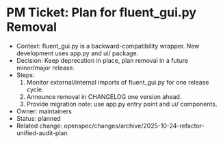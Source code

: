 # PM Ticket: Plan for fluent_gui.py Removal

- Context: fluent_gui.py is a backward-compatibility wrapper. New development uses app.py and ui/ package.
- Decision: Keep deprecation in place, plan removal in a future minor/major release.
- Steps:
  1) Monitor external/internal imports of fluent_gui.py for one release cycle.
  2) Announce removal in CHANGELOG one version ahead.
  3) Provide migration note: use app.py entry point and ui/ components.
- Owner: maintainers
- Status: planned
- Related change: openspec/changes/archive/2025-10-24-refactor-unified-audit-plan
